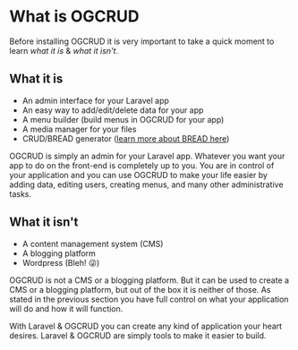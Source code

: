 # What is OGCRUD

Before installing OGCRUD it is very important to take a quick moment to learn _what it is_ & _what it isn't_.

## What it is

* An admin interface for your Laravel app
* An easy way to add/edit/delete data for your app
* A menu builder \(build menus in OGCRUD for your app\)
* A media manager for your files
* CRUD/BREAD generator \([learn more about BREAD here](../bread/introduction.md)\)

OGCRUD is simply an admin for your Laravel app. Whatever you want your app to do on the front-end is completely up to you. You are in control of your application and you can use OGCRUD to make your life easier by adding data, editing users, creating menus, and many other administrative tasks.

## What it isn't

* A content management system \(CMS\)
* A blogging platform
* Wordpress \(Bleh! 😜\)

OGCRUD is not a CMS or a blogging platform. But it can be used to create a CMS or a blogging platform, but out of the box it is neither of those. As stated in the previous section you have full control on what your application will do and how it will function.

With Laravel & OGCRUD you can create any kind of application your heart desires. Laravel & OGCRUD are simply tools to make it easier to build.

